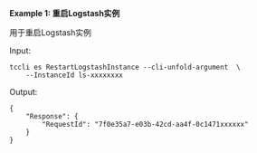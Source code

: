 **Example 1: 重启Logstash实例**

用于重启Logstash实例

Input: 

```
tccli es RestartLogstashInstance --cli-unfold-argument  \
    --InstanceId ls-xxxxxxxx
```

Output: 
```
{
    "Response": {
        "RequestId": "7f0e35a7-e03b-42cd-aa4f-0c1471xxxxxx"
    }
}
```

